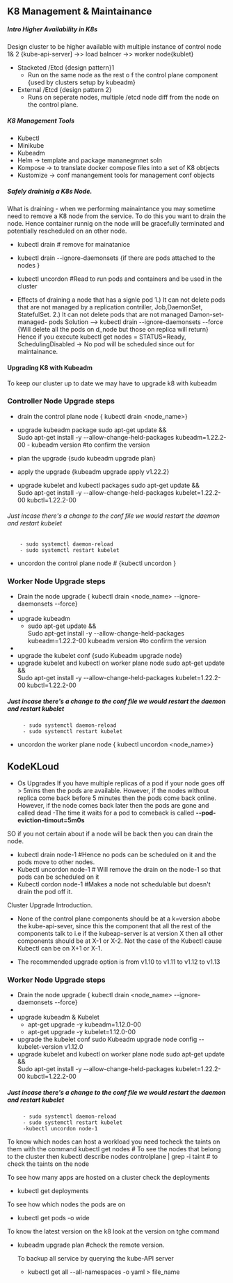 ## K8 Management & Maintainance

##### Intro Higher Availability in K8s
Design cluster to be higher available with multiple instance of control node 1& 2 {kube-api-server] ->> load balncer ->> worker node{kublet}
- Stacketed /Etcd {design pattern}1
  - Run on the same node as the rest o f the control plane component {used by clusters setup by kubeadm}
- External /Etcd {design pattern 2}
  - Runs on seperate nodes, multiple /etcd node diff from the node on the control plane.
 ##### K8 Management Tools 
 - Kubectl
 - Minikube
 - Kubeadm
 - Helm -> template and package mananegmnet soln
 - Kompose -> to translate docker compose files into a set of K8 obtjects
 - Kustomize -> conf manangement tools for management conf objects

##### Safely draininig a K8s Node. 
What is draining - when we performing mainaintance you may sometime need to remove a K8 node from the service. 
To do this you want to drain the node. 
Hence container runnig on the node will be gracefully terminated and potentially rescheduled on an other node. 

- kubectl drain <node name>  # remove for mainatanice
- kubectl drain <node name> --ignore-daemonsets {if there are pods attached to the nodes }
- kubectl uncordon <node name>  #Read to run pods and containers and be used in the cluster


- Effects of draining a node that has a signle pod 
   1.) It can not delete pods that are not managed by a replication contriller, Job,DaemonSet, StatefulSet.
   2.)  It can not delete pods that are not managed Damon-set-managed- pods
Solution --> kubectl drain <node name> --ignore-daemonsets  --force {Will delete  all the pods on d_node but those on replica will return}
 Hence if you execute kubectl get nodes = STATUS=Ready, SchedulingDisabled -> No pod will be scheduled since out for maintainance.

#### Upgrading K8 with Kubeadm
To keep our cluster up to date we may have to upgrade k8 with kubeadm

### Controller Node Upgrade steps 
 - drain the control plane node { kubectl drain <node_name>}
 - upgrade kubeadm package
   sudo apt-get update && \
   Sudo apt-get install -y --allow-change-held-packages kubeadm=1.22.2-00
         - kubeadm version               #to confirm the version
   
 - plan the upgrade
      {sudo kubeadm upgrade plan}
 - apply the upgrade
     {kubeadm upgrade apply v1.22.2}
 - upgrade kubelet and kubectl packages
      sudo apt-get update && \
      Sudo apt-get install -y --allow-change-held-packages kubelet=1.22.2-00 kubctl=1.22.2-00

###### Just incase there's a change to the conf file we would restart the daemon and restart kubelet
        - sudo systemctl daemon-reload
        - sudo systemctl restart kubelet

- uncordon the control plane node #
     {kubectl uncordon <node name>}

### Worker Node Upgrade steps 
- Drain the node upgrade
   { kubectl drain <node_name> --ignore-daemonsets --force}
- 
- upgrade kubeadm
   - sudo apt-get update && \
   Sudo apt-get install -y --allow-change-held-packages kubeadm=1.22.2-00
   kubeadm version               #to confirm the version
- 
- upgrade the kubelet conf 
     {sudo Kubeadm upgrade node}
- upgrade kubelet and kubectl on worker plane node
     sudo apt-get update && \
     Sudo apt-get install -y --allow-change-held-packages kubelet=1.22.2-00 kubctl=1.22.2-00
##### Just incase there's a change to the conf file we would restart the daemon and restart kubelet
         - sudo systemctl daemon-reload
         - sudo systemctl restart kubelet

 - uncordon the worker plane node
     { kubectl uncordon <node_name>}


## KodeKLoud 
- Os Upgrades
   If you have multiple replicas of a pod if your node goes off > 5mins then the pods are available.
However, if the nodes without replica come back before 5 minutes then the pods come back online.
However, if the node comes back later then the pods are gone and called dead -The time it waits for a pod to comeback is called **--pod-eviction-timout=5m0s**

SO if you not certain about if a node will be back then you can drain the node. 
- kubectl drain node-1   #Hence no pods can be scheduled on it and the pods move to other nodes.
- Kubectl uncordon node-1 #  Will remove the drain on the node-1 so that pods can be scheduled on it
- Kubectl cordon node-1  #Makes a node not schedulable but doesn't drain the pod off it.

Cluster Upgrade Introduction. 
- None of the control plane components should be at a k=version abobe the kube-api-sever,
  since this the component that all the rest of the components talk to i.e if the kubeap-server is 
 at version X then all other components should be at X-1 or X-2. Not the case of the Kubectl 
 cause Kubectl can be on X+1 or X-1.

- The recommended upgrade option is from  v1.10 to v1.11 to v1.12 to v1.13


### Worker Node Upgrade steps 
- Drain the node upgrade
   { kubectl drain <node_name> --ignore-daemonsets --force}
- 
- upgrade kubeadm & Kubelet
   - apt-get upgrade -y kubeadm=1.12.0-00
   - apt-get upgrade -y kubelet=1.12.0-00
- upgrade the kubelet conf 
   sudo Kubeadm upgrade node config --kubelet-version v1.12.0
- upgrade kubelet and kubectl on worker plane node
     sudo apt-get update && \
     Sudo apt-get install -y --allow-change-held-packages kubelet=1.22.2-00 kubctl=1.22.2-00
##### Just incase there's a change to the conf file we would restart the daemon and restart kubelet
         - sudo systemctl daemon-reload
         - sudo systemctl restart kubelet
         -kubectl uncordon node-1


To know which nodes can host a workload you need tocheck the taints on them with the command
kubectl get nodes # To see the nodes that belong to the cluster then
kubectl describe nodes  controlplane | grep -i taint # to check the taints on the node

To see how many apps are hosted on a cluster check the deployments 
  - kubectl get deployments

To see how which nodes the pods are on 
 - kubectl get pods -o wide

To know the latest version on the k8 look at the version on tghe command 
- kubeadm upgrade plan  #check the remote version.

  To backup all service by querying the kube-API server 
  - kubectl get all  --all-namespaces -o yaml > file_name
  


  
   
